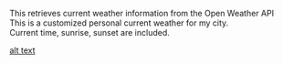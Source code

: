 This retrieves current weather information from the Open Weather API  
This is a customized personal current weather for my city.  
Current time, sunrise, sunset are included.  

[alt text](myweather.png) 
